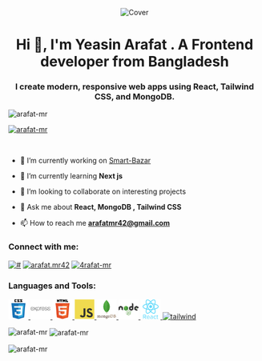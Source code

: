 
<p align="center">
  <img src="https://i.ibb.co/ynjyKByg/Listen-i-will-give-prompt-u-have-to-generat-image-Whiteboard-08-09-2025-04-34-AM.png" alt="Cover" />
</p>

<h1 align="center">Hi 👋, I'm  <b>Yeasin Arafat</b> . A Frontend developer from Bangladesh</h1>
<h3 align="center">I create modern, responsive web apps using React, Tailwind CSS, and MongoDB.</h3>

<p align="left"> <img src="https://komarev.com/ghpvc/?username=arafat-mr&label=Profile%20views&color=0e75b6&style=flat" alt="arafat-mr" /> </p>

<p align="left"> <a href="https://github.com/ryo-ma/github-profile-trophy"><img src="https://github-profile-trophy.vercel.app/?username=arafat-mr" alt="arafat-mr" /></a> </p>

<p align="left"> <a href="https://twitter.com/" target="blank"><img src="https://img.shields.io/twitter/follow/?logo=twitter&style=for-the-badge" alt="" /></a> </p>

- 🔭 I’m currently working on [Smart-Bazar](https://gleaming-alpaca-00df2d.netlify.app/)

- 🌱 I’m currently learning **Next js**

- 👯 I’m looking to collaborate on interesting projects



- 💬 Ask me about **React, MongoDB , Tailwind CSS**

- 📫 How to reach me **arafatmr42@gmail.com**

<h3 align="left">Connect with me:</h3>
<p align="left">
<a href="https://linkedin.com/in/#" target="blank"><img align="center" src="https://raw.githubusercontent.com/rahuldkjain/github-profile-readme-generator/master/src/images/icons/Social/linked-in-alt.svg" alt="#" height="30" width="40" /></a>
<a href="https://fb.com/arafat.mr42" target="blank"><img align="center" src="https://raw.githubusercontent.com/rahuldkjain/github-profile-readme-generator/master/src/images/icons/Social/facebook.svg" alt="arafat.mr42" height="30" width="40" /></a>
<a href="https://github.com/arafat-mr" target="blank">
  <img align="center" src="https://raw.githubusercontent.com/rahuldkjain/github-profile-readme-generator/master/src/images/icons/Social/github.svg" alt="4rafat-mr" height="30" width="40" />
</a>

</p>

<h3 align="left">Languages and Tools:</h3>
<p align="left"> <a href="https://www.w3schools.com/css/" target="_blank" rel="noreferrer"> <img src="https://raw.githubusercontent.com/devicons/devicon/master/icons/css3/css3-original-wordmark.svg" alt="css3" width="40" height="40"/> </a> <a href="https://expressjs.com" target="_blank" rel="noreferrer"> <img src="https://raw.githubusercontent.com/devicons/devicon/master/icons/express/express-original-wordmark.svg" alt="express" width="40" height="40"/> </a> <a href="https://www.w3.org/html/" target="_blank" rel="noreferrer"> <img src="https://raw.githubusercontent.com/devicons/devicon/master/icons/html5/html5-original-wordmark.svg" alt="html5" width="40" height="40"/> </a> <a href="https://developer.mozilla.org/en-US/docs/Web/JavaScript" target="_blank" rel="noreferrer"> <img src="https://raw.githubusercontent.com/devicons/devicon/master/icons/javascript/javascript-original.svg" alt="javascript" width="40" height="40"/> </a> <a href="https://www.mongodb.com/" target="_blank" rel="noreferrer"> <img src="https://raw.githubusercontent.com/devicons/devicon/master/icons/mongodb/mongodb-original-wordmark.svg" alt="mongodb" width="40" height="40"/> </a> <a href="https://nodejs.org" target="_blank" rel="noreferrer"> <img src="https://raw.githubusercontent.com/devicons/devicon/master/icons/nodejs/nodejs-original-wordmark.svg" alt="nodejs" width="40" height="40"/> </a> <a href="https://reactjs.org/" target="_blank" rel="noreferrer"> <img src="https://raw.githubusercontent.com/devicons/devicon/master/icons/react/react-original-wordmark.svg" alt="react" width="40" height="40"/> </a> <a href="https://tailwindcss.com/" target="_blank" rel="noreferrer"> <img src="https://www.vectorlogo.zone/logos/tailwindcss/tailwindcss-icon.svg" alt="tailwind" width="40" height="40"/> </a> </p>

<p><img align="left" src="https://github-readme-stats.vercel.app/api/top-langs?username=arafat-mr&show_icons=true&locale=en&layout=compact" alt="arafat-mr" /></p>

<p>&nbsp;<img align="center" src="https://github-readme-stats.vercel.app/api?username=arafat-mr&show_icons=true&locale=en" alt="arafat-mr" /></p>

<p><img align="center" src="https://github-readme-streak-stats.herokuapp.com/?user=arafat-mr&" alt="arafat-mr" /></p>

